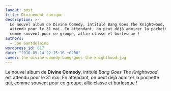 ```yaml
---
layout: post
title: Divinement comique
description: >-
  Le nouvel album de Divine Comedy, intitulé Bang Goes The Knightwood, est
  attendu pour le 31 mai. En attendant, on peut déjà admirer la pochette qui,
  comme souvent pour ce groupe, allie classe et burlesque !
authors:
  - Joe Gantdelaine
wordpress_id: 617
date: "2010-05-14 22:15:16 +0200"
cover: the-divine-comedy-bang-goes-the-knighthood.jpg
---
```


Le nouvel album de **Divine Comedy**, intitulé _Bang Goes The Knightwood_, est
attendu pour le 31 mai. En attendant, on peut déjà admirer la pochette qui,
comme souvent pour ce groupe, allie classe et burlesque !
